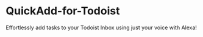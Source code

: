 # QuickAdd-for-Todoist
Effortlessly add tasks to your Todoist Inbox using just your voice with Alexa!
